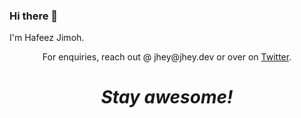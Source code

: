 ### Hi there 👋

I'm Hafeez Jimoh.
</p>
<p align='center'>For enquiries, reach out @ jhey@jhey.dev or over on <a href="https://twitter.com/jh3yy">Twitter</a>.</p>

<h1 align='center'><i>Stay awesome!</i></h1>
<!--
**jimohafeezco/jimohafeezco** is a ✨ _special_ ✨ repository because its `README.md` (this file) appears on your GitHub profile.

Here are some ideas to get you started:

- 🔭 I’m currently working on ...
- 🌱 I’m currently learning ...
- 👯 I’m looking to collaborate on ...
- 🤔 I’m looking for help with ...
- 💬 Ask me about ...
- 📫 How to reach me: ...
- 😄 Pronouns: ...
- ⚡ Fun fact: ...
-->
